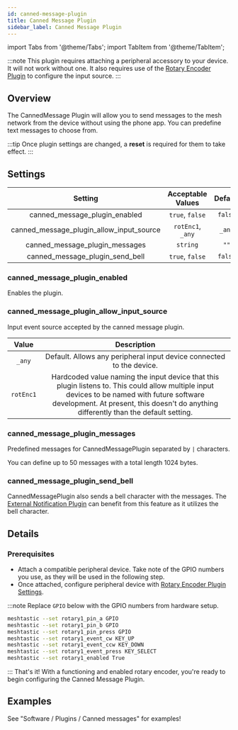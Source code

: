 ```yaml
---
id: canned-message-plugin
title: Canned Message Plugin
sidebar_label: Canned Message Plugin
---
```

import Tabs from '@theme/Tabs';
import TabItem from '@theme/TabItem';

<!--- TODO add link to hardware setup to admonition--->
:::note
This plugin requires attaching a peripheral accessory to your device. It will not work without one. It also requires use of the [Rotary Encoder Plugin](rotary-encoder-plugin) to configure the input source.
:::

## Overview

The CannedMessage Plugin will allow you to send messages to the mesh network from the device without using the phone app. You can predefine text messages to choose from.

:::tip
Once plugin settings are changed, a **reset** is required for them to take effect.
:::

## Settings

| Setting | Acceptable Values | Default |
| :-----: | :---------------: | :-----: |
| canned_message_plugin_enabled | `true`, `false` | `false` |
| canned_message_plugin_allow_input_source | `rotEnc1`, `_any` | `_any` |
| canned_message_plugin_messages | `string` | `""` |
| canned_message_plugin_send_bell | `true`, `false` | `false` |

### canned_message_plugin_enabled

Enables the plugin.

### canned_message_plugin_allow_input_source

Input event source accepted by the canned message plugin.

| Value | Description |
| :---: | :---------: |
| `_any` | Default. Allows any peripheral input device connected to the device. |
| `rotEnc1` | Hardcoded value naming the input device that this plugin listens to. This could allow multiple input devices to be named with future software development. At present, this doesn't do anything differently than the default setting. |

### canned_message_plugin_messages

Predefined messages for CannedMessagePlugin separated by `|` characters.

You can define up to 50 messages with a total length 1024 bytes.

### canned_message_plugin_send_bell

CannedMessagePlugin also sends a bell character with the messages.
The [External Notification Plugin](external-notification-plugin) can benefit from this feature as it utilizes the bell character.

## Details

### Prerequisites

<!--- TODO add link to hardware pages to first bullet point --->
- Attach a compatible peripheral device. Take note of the GPIO numbers you use, as they will be used in the following step.
- Once attached, configure peripheral device with [Rotary Encoder Plugin Settings](rotary-encoder-plugin).

:::note
Replace `GPIO` below with the GPIO numbers from hardware setup.

  ```bash title="Canned Message Plugin - Required Rotary Encoder Plugin Settings"
  meshtastic --set rotary1_pin_a GPIO
  meshtastic --set rotary1_pin_b GPIO
  meshtastic --set rotary1_pin_press GPIO
  meshtastic --set rotary1_event_cw KEY_UP
  meshtastic --set rotary1_event_ccw KEY_DOWN
  meshtastic --set rotary1_event_press KEY_SELECT
  meshtastic --set rotary1_enabled True
  ```
:::
That's it! With a functioning and enabled rotary encoder, you're ready to begin configuring the Canned Message Plugin.

## Examples

See "Software / Plugins / Canned messages" for examples!
